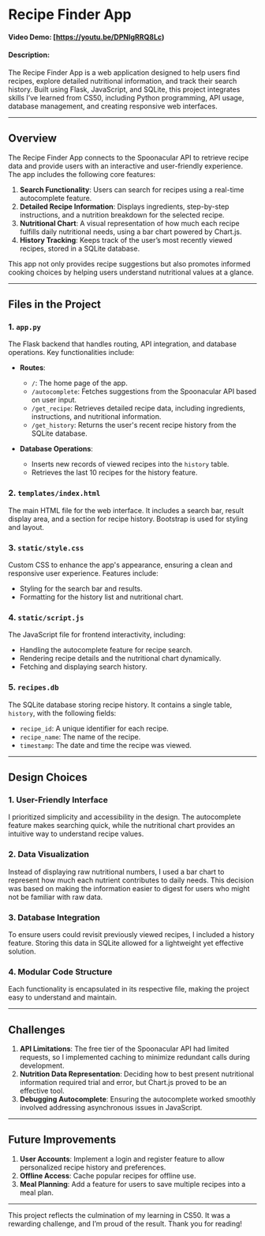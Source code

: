 # Recipe Finder App
#### Video Demo: [https://youtu.be/DPNlgRRQ8Lc)
#### Description:

The Recipe Finder App is a web application designed to help users find recipes, explore detailed nutritional information, and track their search history. Built using Flask, JavaScript, and SQLite, this project integrates skills I’ve learned from CS50, including Python programming, API usage, database management, and creating responsive web interfaces.

---

## Overview

The Recipe Finder App connects to the Spoonacular API to retrieve recipe data and provide users with an interactive and user-friendly experience. The app includes the following core features:
1. **Search Functionality**: Users can search for recipes using a real-time autocomplete feature.
2. **Detailed Recipe Information**: Displays ingredients, step-by-step instructions, and a nutrition breakdown for the selected recipe.
3. **Nutritional Chart**: A visual representation of how much each recipe fulfills daily nutritional needs, using a bar chart powered by Chart.js.
4. **History Tracking**: Keeps track of the user’s most recently viewed recipes, stored in a SQLite database.

This app not only provides recipe suggestions but also promotes informed cooking choices by helping users understand nutritional values at a glance.

---

## Files in the Project

### 1. **`app.py`**
The Flask backend that handles routing, API integration, and database operations. Key functionalities include:
- **Routes**:
  - `/`: The home page of the app.
  - `/autocomplete`: Fetches suggestions from the Spoonacular API based on user input.
  - `/get_recipe`: Retrieves detailed recipe data, including ingredients, instructions, and nutritional information.
  - `/get_history`: Returns the user's recent recipe history from the SQLite database.

- **Database Operations**:
  - Inserts new records of viewed recipes into the `history` table.
  - Retrieves the last 10 recipes for the history feature.

### 2. **`templates/index.html`**
The main HTML file for the web interface. It includes a search bar, result display area, and a section for recipe history. Bootstrap is used for styling and layout.

### 3. **`static/style.css`**
Custom CSS to enhance the app's appearance, ensuring a clean and responsive user experience. Features include:
- Styling for the search bar and results.
- Formatting for the history list and nutritional chart.

### 4. **`static/script.js`**
The JavaScript file for frontend interactivity, including:
- Handling the autocomplete feature for recipe search.
- Rendering recipe details and the nutritional chart dynamically.
- Fetching and displaying search history.

### 5. **`recipes.db`**
The SQLite database storing recipe history. It contains a single table, `history`, with the following fields:
- `recipe_id`: A unique identifier for each recipe.
- `recipe_name`: The name of the recipe.
- `timestamp`: The date and time the recipe was viewed.

---

## Design Choices

### **1. User-Friendly Interface**
I prioritized simplicity and accessibility in the design. The autocomplete feature makes searching quick, while the nutritional chart provides an intuitive way to understand recipe values.

### **2. Data Visualization**
Instead of displaying raw nutritional numbers, I used a bar chart to represent how much each nutrient contributes to daily needs. This decision was based on making the information easier to digest for users who might not be familiar with raw data.

### **3. Database Integration**
To ensure users could revisit previously viewed recipes, I included a history feature. Storing this data in SQLite allowed for a lightweight yet effective solution.

### **4. Modular Code Structure**
Each functionality is encapsulated in its respective file, making the project easy to understand and maintain.

---

## Challenges

1. **API Limitations**: The free tier of the Spoonacular API had limited requests, so I implemented caching to minimize redundant calls during development.
2. **Nutrition Data Representation**: Deciding how to best present nutritional information required trial and error, but Chart.js proved to be an effective tool.
3. **Debugging Autocomplete**: Ensuring the autocomplete worked smoothly involved addressing asynchronous issues in JavaScript.

---

## Future Improvements

1. **User Accounts**: Implement a login and register feature to allow personalized recipe history and preferences.
2. **Offline Access**: Cache popular recipes for offline use.
3. **Meal Planning**: Add a feature for users to save multiple recipes into a meal plan.

---

This project reflects the culmination of my learning in CS50. It was a rewarding challenge, and I’m proud of the result. Thank you for reading!
